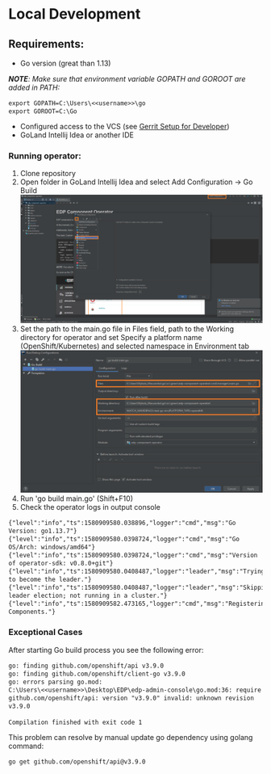 # Local Development
## Requirements:
* Go version (great than 1.13)

_**NOTE**: Make sure that environment variable GOPATH and GOROOT are added in PATH:_
```
export GOPATH=C:\Users\<<username>>\go
export GOROOT=C:\Go
```

* Configured access to the VCS (see [Gerrit Setup for Developer](https://kb.epam.com/display/EPMDEDP/Gerrit+Setup+for+Developer))
* GoLand Intellij Idea or another IDE

### Running operator:
1. Clone repository
2. Open folder in GoLand Intellij Idea and select Add Configuration → Go Build
![add-config](../readme-resource/add_config.png "add-config") 
3. Set the path to the main.go file in Files field, path to the Working directory for operator and set Specify a platform name (OpenShift/Kubernetes) and selected namespace in Environment tab
![build-config](../readme-resource/build_config.png "build-config") 
4. Run 'go build main.go' (Shift+F10)
5. Check the operator logs in output console 
```
{"level":"info","ts":1580909580.038896,"logger":"cmd","msg":"Go Version: go1.13.7"}
{"level":"info","ts":1580909580.0398724,"logger":"cmd","msg":"Go OS/Arch: windows/amd64"}
{"level":"info","ts":1580909580.0398724,"logger":"cmd","msg":"Version of operator-sdk: v0.8.0+git"}
{"level":"info","ts":1580909580.0408487,"logger":"leader","msg":"Trying to become the leader."}
{"level":"info","ts":1580909580.0408487,"logger":"leader","msg":"Skipping leader election; not running in a cluster."}
{"level":"info","ts":1580909582.473165,"logger":"cmd","msg":"Registering Components."}
```

### Exceptional Cases
After starting Go build process you see the following error: 
```
go: finding github.com/openshift/api v3.9.0
go: finding github.com/openshift/client-go v3.9.0
go: errors parsing go.mod:
C:\Users\<<username>>\Desktop\EDP\edp-admin-console\go.mod:36: require github.com/openshift/api: version "v3.9.0" invalid: unknown revision v3.9.0

Compilation finished with exit code 1
```

This problem can resolve by manual update go dependency using golang command:
```
go get github.com/openshift/api@v3.9.0
```